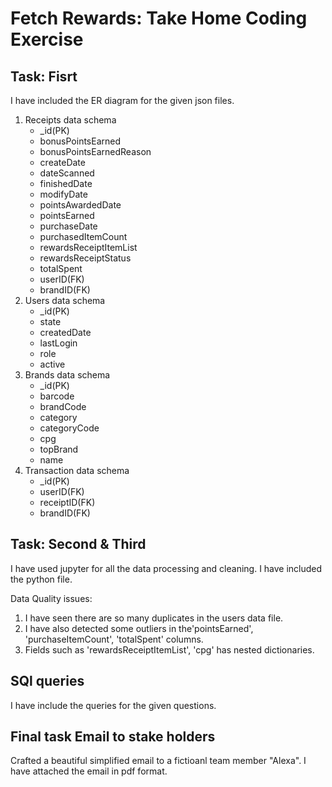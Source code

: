 # Fetch Rewards: Take Home Coding Exercise 



## Task: Fisrt


I have included the ER diagram for the given json files. 
1. Receipts data schema
   - _id(PK)
   - bonusPointsEarned 
   - bonusPointsEarnedReason
   - createDate
   - dateScanned
   - finishedDate
   - modifyDate
   - pointsAwardedDate
   - pointsEarned
   - purchaseDate
   - purchasedItemCount
   - rewardsReceiptItemList
   - rewardsReceiptStatus
   - totalSpent
   - userID(FK)
   - brandID(FK)
2. Users data schema
   - _id(PK)
   - state
   - createdDate
   - lastLogin
   - role
   - active
3. Brands data schema
   - _id(PK)
   - barcode
   - brandCode
   - category
   - categoryCode
   - cpg
   - topBrand
   - name
4. Transaction data schema
   - _id(PK)
   - userID(FK)
   - receiptID(FK)
   - brandID(FK)
  
  ## Task: Second & Third 


  I have used jupyter for all the data processing and cleaning. 
  I have included the python file.

  Data Quality issues:
  1. I have seen there are so many duplicates in the users data file.
  2. I have also detected some outliers in the'pointsEarned', 'purchaseItemCount', 'totalSpent' columns.
  3. Fields such as 'rewardsReceiptItemList', 'cpg' has nested dictionaries.

## SQl queries

I have include the queries for the given questions.

## Final task Email to stake holders

Crafted a beautiful simplified email to a fictioanl team member "Alexa". 
I have attached the email in pdf format.


  

